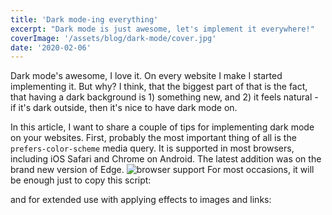 ```yaml
---
title: 'Dark mode-ing everything'
excerpt: "Dark mode is just awesome, let's implement it everywhere!"
coverImage: '/assets/blog/dark-mode/cover.jpg'
date: '2020-02-06'
---
```


Dark mode's awesome, I love it. On every website I make I started implementing it. 
But why? I think, that the biggest part of that is the fact, that having a dark background is 1) something new, and 2) it feels natural - if it's dark outside, then it's nice to have dark mode on. 


In this article, I want to share a couple of tips for implementing dark mode on your websites. 
First, probably the most important thing of all is the ```prefers-color-scheme``` media query. It is supported in most browsers, including iOS Safari and Chrome on Android. The latest addition was on the brand new version of Edge.
![browser support](https://files.catbox.moe/ayc8i2.png)
For most occasions, it will be enough just to copy this script:
<script src="https://gist.github.com/filiptronicek/054069afbf9b1c9045daccd6ce06e54b.js"></script>

and for extended use with applying effects to images and links:
<script src="https://gist.github.com/filiptronicek/f084906be94b8060ddea98e65d6e23fc.js"></script>